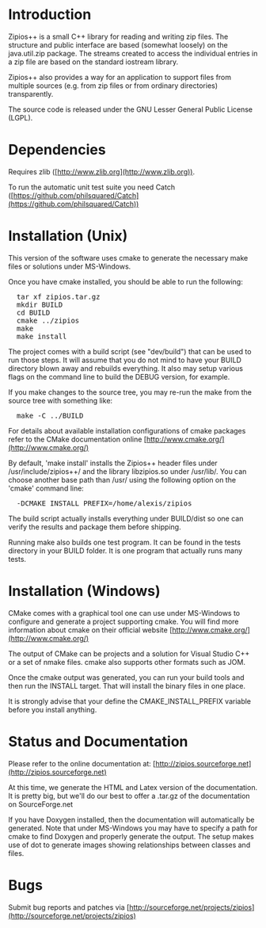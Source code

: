 # Introduction

Zipios++ is a small C++ library for reading and writing zip files. The structure
and public interface are based (somewhat loosely) on the java.util.zip
package. The streams created to access the individual entries in a zip
file are based on the standard iostream library.

Zipios++ also provides a way for an application to support files from
multiple sources (e.g. from zip files or from ordinary directories)
transparently.

The source code is released under the GNU Lesser General Public
License (LGPL).


# Dependencies

Requires zlib ([http://www.zlib.org](http://www.zlib.org)).

To run the automatic unit test suite you need Catch
([https://github.com/philsquared/Catch](https://github.com/philsquared/Catch))


# Installation (Unix)

This version of the software uses cmake to generate the necessary make
files or solutions under MS-Windows.

Once you have cmake installed, you should be able to run the following:
<pre>
  tar xf zipios.tar.gz
  mkdir BUILD
  cd BUILD
  cmake ../zipios
  make
  make install
</pre>
The project comes with a build script (see "dev/build") that can be used
to run those steps. It will assume that you do not mind to have your
BUILD directory blown away and rebuilds everything. It also may setup
various flags on the command line to build the DEBUG version, for example.

If you make changes to the source tree, you may re-run the make from the
source tree with something like:
<pre>
  make -C ../BUILD
</pre>
For details about available installation configurations of cmake packages
refer to the CMake documentation online
[http://www.cmake.org/](http://www.cmake.org/)

By default, 'make install' installs the Zipios++ header files under
/usr/include/zipios++/ and the library libzipios.so under
/usr/lib/. You can choose another base path than /usr/ using the
following option on the 'cmake' command line:
<pre>
  -DCMAKE_INSTALL_PREFIX=/home/alexis/zipios
</pre>
The build script actually installs everything under BUILD/dist so one
can verify the results and package them before shipping.

Running make also builds one test program. It can be found in
the tests directory in your BUILD folder. It is one program that
actually runs many tests.


# Installation (Windows)

CMake comes with a graphical tool one can use under MS-Windows to configure
and generate a project supporting cmake. You will find more information
about cmake on their official website
[http://www.cmake.org/](http://www.cmake.org/)

The output of CMake can be projects and a solution for Visual Studio C++
or a set of nmake files. cmake also supports other formats such as JOM.

Once the cmake output was generated, you can run your build tools and
then run the INSTALL target. That will install the binary files in one
place.

It is strongly advise that your define the CMAKE_INSTALL_PREFIX variable
before you install anything.


# Status and Documentation

Please refer to the online documentation at:
[http://zipios.sourceforge.net](http://zipios.sourceforge.net)

At this time, we generate the HTML and Latex version of the documentation.
It is pretty big, but we'll do our best to offer a .tar.gz of the
documentation on SourceForge.net

If you have Doxygen installed, then the documentation will automatically
be generated. Note that under MS-Windows you may have to specify a path
for cmake to find Doxygen and properly generate the output. The setup
makes use of dot to generate images showing relationships between classes
and files.


# Bugs

Submit bug reports and patches via
[http://sourceforge.net/projects/zipios](http://sourceforge.net/projects/zipios)
